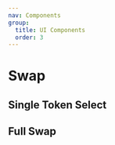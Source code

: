 ```yaml
---
nav: Components
group:
  title: UI Components
  order: 3
---
```


# Swap

## Single Token Select

<code src="./demos/basic.tsx"></code>

## Full Swap

<code src="./demos/swap.tsx"></code>
